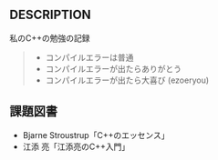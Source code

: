 ## DESCRIPTION
私のC++の勉強の記録

>- コンパイルエラーは普通
>- コンパイルエラーが出たらありがとう
>- コンパイルエラーが出たら大喜び
(ezoeryou)

## 課題図書
- Bjarne Stroustrup「C++のエッセンス」
- 江添 亮「江添亮のC++入門」

